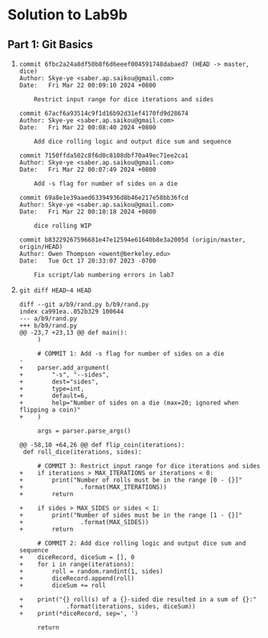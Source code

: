 # Solution to Lab9b

## Part 1: Git Basics

1. ```
   commit 6fbc2a24a8df50b8f6d6eeef004591748dabaed7 (HEAD -> master, dice)
   Author: Skye-ye <saber.ap.saikou@gmail.com>
   Date:   Fri Mar 22 00:09:10 2024 +0800
   
       Restrict input range for dice iterations and sides
   
   commit 67acf6a93514c9f1d16b92d31ef4170fd9d28674
   Author: Skye-ye <saber.ap.saikou@gmail.com>
   Date:   Fri Mar 22 00:08:40 2024 +0800
   
       Add dice rolling logic and output dice sum and sequence
   
   commit 7150ffda502c8f6d0c8108dbf70a49ec71ee2ca1
   Author: Skye-ye <saber.ap.saikou@gmail.com>
   Date:   Fri Mar 22 00:07:49 2024 +0800
   
       Add -s flag for number of sides on a die
   
   commit 69a8e1e39aaed63394936d8b46e217e58bb36fcd
   Author: Skye-ye <saber.ap.saikou@gmail.com>
   Date:   Fri Mar 22 00:10:18 2024 +0800
   
       dice rolling WIP
   
   commit b83229267596681e47e12594e61640b8e3a2005d (origin/master, origin/HEAD)
   Author: Owen Thompson <owent@berkeley.edu>
   Date:   Tue Oct 17 20:33:07 2023 -0700
   
       Fix script/lab numbering errors in lab7
   ```

2. `git diff HEAD~4 HEAD`

   ```
   diff --git a/b9/rand.py b/b9/rand.py
   index ca991ea..052b329 100644
   --- a/b9/rand.py
   +++ b/b9/rand.py
   @@ -23,7 +23,13 @@ def main():
        )
   
        # COMMIT 1: Add -s flag for number of sides on a die
   -
   +    parser.add_argument(
   +        "-s", "--sides",
   +        dest="sides",
   +        type=int,
   +        default=6,
   +        help="Number of sides on a die (max=20; ignored when flipping a coin)"
   +    )
   
        args = parser.parse_args()
   
   @@ -58,10 +64,26 @@ def flip_coin(iterations):
    def roll_dice(iterations, sides):
   
        # COMMIT 3: Restrict input range for dice iterations and sides
   +    if iterations > MAX_ITERATIONS or iterations < 0:
   +        print("Number of rolls must be in the range [0 - {}]"
   +                .format(MAX_ITERATIONS))
   +        return
   
   +    if sides > MAX_SIDES or sides < 1:
   +        print("Number of sides must be in the range [1 - {}]"
   +                .format(MAX_SIDES))
   +        return
   
        # COMMIT 2: Add dice rolling logic and output dice sum and sequence
   +    diceRecord, diceSum = [], 0
   +    for i in range(iterations):
   +        roll = random.randint(1, sides)
   +        diceRecord.append(roll)
   +        diceSum += roll
   
   +    print("{} roll(s) of a {}-sided die resulted in a sum of {}:"
   +            .format(iterations, sides, diceSum))
   +    print(*diceRecord, sep=', ')
   
        return
   ```

   

